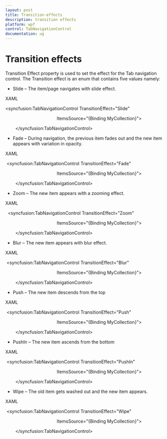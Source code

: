 ```yaml
---
layout: post
title: Transition-effects
description: transition effects
platform: wpf
control: TabNavigationControl
documentation: ug
---
```


# Transition effects

Transition Effect property is used to set the effect for the Tab navigation control. The Transition effect is an enum that contains five values namely:

* Slide – The item/page navigates with slide effect.



XAML



<syncfusion:TabNavigationControl TransitionEffect="Slide"  

                                         ItemsSource="{Binding MyCollection}">



        &lt;/syncfusion:TabNavigationControl&gt;





* Fade – During navigation, the previous item fades out and the new item appears with variation in opacity.



XAML



 <syncfusion:TabNavigationControl TransitionEffect="Fade"  

                                         ItemsSource="{Binding MyCollection}">



        &lt;/syncfusion:TabNavigationControl&gt;





* Zoom – The new item appears with a zooming effect.



XAML



  <syncfusion:TabNavigationControl TransitionEffect="Zoom"  

                                         ItemsSource="{Binding MyCollection}">



        &lt;/syncfusion:TabNavigationControl&gt;





* Blur – The new item appears with blur effect.



XAML



 <syncfusion:TabNavigationControl TransitionEffect="Blur"  

                                         ItemsSource="{Binding MyCollection}">



        &lt;/syncfusion:TabNavigationControl&gt;





* Push – The new item descends from the top 



XAML



 <syncfusion:TabNavigationControl TransitionEffect="Push"  

                                         ItemsSource="{Binding MyCollection}">



        &lt;/syncfusion:TabNavigationControl&gt;





* PushIn – The new item ascends from the bottom



XAML



 <syncfusion:TabNavigationControl TransitionEffect="PushIn"  

                                         ItemsSource="{Binding MyCollection}">



        &lt;/syncfusion:TabNavigationControl&gt;





* Wipe – The old item gets washed out and the new item appears.



XAML



 <syncfusion:TabNavigationControl TransitionEffect="Wipe"  

                                         ItemsSource="{Binding MyCollection}">



        &lt;/syncfusion:TabNavigationControl&gt;





